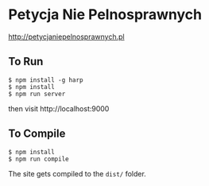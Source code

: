 # Petycja Nie Pelnosprawnych

http://petycjaniepelnosprawnych.pl

## To Run

```
$ npm install -g harp
$ npm install
$ npm run server
```

then visit http://localhost:9000


## To Compile

```
$ npm install
$ npm run compile
```

The site gets compiled to the `dist/` folder.